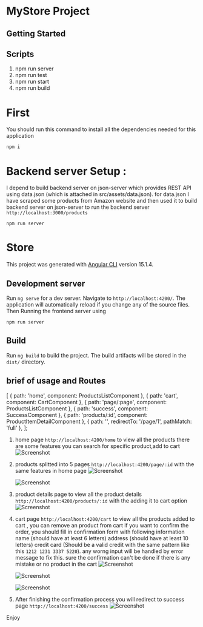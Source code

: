 # MyStore Project

## Getting Started

## Scripts

1. npm run server
2. npm run test
3. npm run start
4. npm run build

# First

You should run this command to install all the dependencies needed for this application

```
npm i

```

# Backend server Setup :

I depend to build backend server on json-server which provides REST API using data.json (which is attached in src/assets/data.json).
for data.json I have scraped some products from Amazon website and then used it to build backend server on json-server
to run the backend server
`http://localhost:3000/products`

```
npm run server
```

# Store

This project was generated with [Angular CLI](https://github.com/angular/angular-cli) version 15.1.4.

## Development server

Run `ng serve` for a dev server. Navigate to `http://localhost:4200/`. The application will automatically reload if you change any of the source files.
Then Running the frontend server using

```
npm run server
```

## Build

Run `ng build` to build the project. The build artifacts will be stored in the `dist/` directory.

## brief of usage and Routes

[
{ path: 'home', component: ProductsListComponent },
{ path: 'cart', component: CartComponent },
{ path: 'page/:page', component: ProductsListComponent },
{ path: 'success', component: SuccessComponent },
{ path: 'products/:id', component: ProductItemDetailComponent },
{ path: '', redirectTo: '/page/1', pathMatch: 'full' },
];

1. home page `http://localhost:4200/home`
   to view all the products there are some features you can search for specific product,add to cart
   ![Screenshot]('./Searching_for_home.png')
2. products splitted into 5 pages `http://localhost:4200/page/:id` with the same features in home page
   ![Screenshot]('./pagination.png')

   ![Screenshot]('./Adding_Product_to_cart.png')

3. product details page to view all the product details `http://localhost:4200/products/:id` with the adding it to cart option
   ![Screenshot]('./Adding_Product_to_car_2.png')
4. cart page `http://localhost:4200/cart` to view all the products added to cart , you can remove an product from cart
   if you want to confirm the order, you should fill in confirmation form with following information
   name (should have at least 6 letters)
   address (should have at least 10 letters)
   credit card (Should be a valid credit with the same pattern like this `1212 1231 3337 5220`).
   any worng input will be handled by error message to fix this.
   sure the confirmation can't be done if there is any mistake or no product in the cart
   ![Screenshot]('./Cart.png')

   ![Screenshot]('./empty_cart.png')

   ![Screenshot]('./Searching_for_home.png')

5. After finishing the confirmation process you will redirect to success page `http://localhost:4200/success`
   ![Screenshot]('./Done.png')

Enjoy

